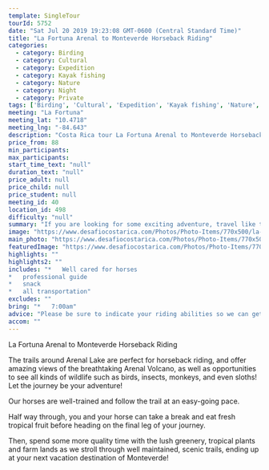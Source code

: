 ```yaml
---
template: SingleTour
tourId: 5752
date: "Sat Jul 20 2019 19:23:08 GMT-0600 (Central Standard Time)"
title: "La Fortuna Arenal to Monteverde Horseback Riding"
categories: 
  - category: Birding
  - category: Cultural
  - category: Expedition
  - category: Kayak fishing
  - category: Nature
  - category: Night
  - category: Private
tags: ['Birding', 'Cultural', 'Expedition', 'Kayak fishing', 'Nature', 'Night', 'Private']
meeting: "La Fortuna"
meeting_lat: "10.4718"
meeting_lng: "-84.643"
description: "Costa Rica tour La Fortuna Arenal to Monteverde Horseback Riding, id 5752"
price_from: 88
min_participants: 
max_participants: 
start_time_text: "null"
duration_text: "null"
price_adult: null
price_child: null
price_student: null
meeting_id: 40
location_id: 498
difficulty: "null"
summary: "If you are looking for some exciting adventure, travel like they did in the olden days! Ride horseback between Monteverde along Lake Arenal, and take a boat and a van the rest of the way! The trails around Arenal Lake are perfect for horseback riding, offering amazing views of the breathtaking Arenal Volcano, as well as opportunities to see all kinds of wildlife like birds, insects, monkeys, and even sloths!"
image: "https://www.desafiocostarica.com/Photos/Photo-Items/770x500/la-fortuna-to-from-monteverde---horseback-riding-1.jpg"
main_photo: "https://www.desafiocostarica.com/Photos/Photo-Items/770x500/la-fortuna-to-from-monteverde---horseback-riding-1.jpg"
featuredImage: "https://www.desafiocostarica.com/Photos/Photo-Items/770x500/la-fortuna-to-from-monteverde---horseback-riding-1.jpg"
highlights: ""
highlights2: ""
includes: "*   Well cared for horses
*   professional guide
*   snack
*   all transportation"
excludes: ""
bring: "*   7:00am"
advice: "Please be sure to indicate your riding abilities so we can get you suited to the right horse."
accom: ""
---
```

La Fortuna Arenal to Monteverde Horseback Riding

The trails around Arenal Lake are perfect for horseback riding, and offer amazing views of the breathtaking Arenal Volcano, as well as opportunities to see all kinds of wildlife such as birds, insects, monkeys, and even sloths! Let the journey be your adventure!

Our horses are well-trained and follow the trail at an easy-going pace.

Half way through, you and your horse can take a break and eat fresh tropical fruit before heading on the final leg of your journey.

Then, spend some more quality time with the lush greenery, tropical plants and farm lands as we stroll through well maintained, scenic trails, ending up at your next vacation destination of Monteverde!